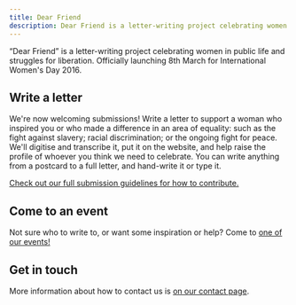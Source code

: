 ```yaml
---
title: Dear Friend
description: Dear Friend is a letter-writing project celebrating women who stood up for others, past and present. Officially launching 8th March for International Women's Day 2016.
---
```


“Dear Friend” is a letter-writing project celebrating women in public life and struggles for liberation. Officially launching 8th March for International Women's Day 2016.

## Write a letter

We're now welcoming submissions! Write a letter to support a woman who inspired you or who made a difference in an area of equality: such as the fight against slavery; racial discrimination; or the ongoing fight for peace. We'll digitise and transcribe it, put it on the website, and help raise the profile of whoever you think we need to celebrate. You can write anything from a postcard to a full letter, and hand-write it or type it.

[Check out our full submission guidelines for how to contribute.](/contribute)

## Come to an event

Not sure who to write to, or want some inspiration or help? Come to [one of our events!](/events)

## Get in touch

More information about how to contact us is [on our contact page](/contact).
